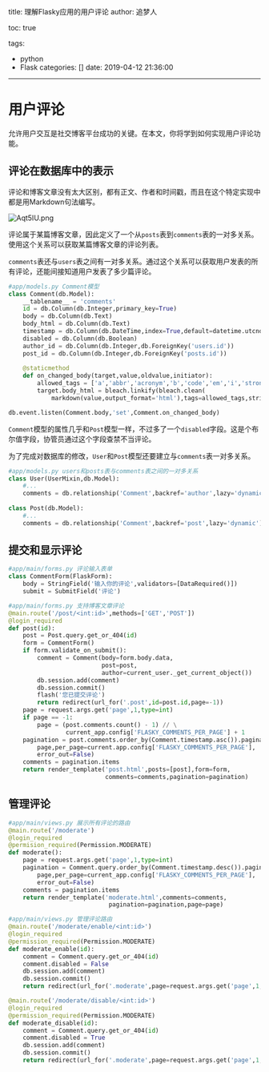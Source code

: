 title: 理解Flasky应用的用户评论
author: 追梦人

toc: true

tags:

  - python
  - Flask
categories: []
date: 2019-04-12 21:36:00

---

# 用户评论

允许用户交互是社交博客平台成功的关键。在本文，你将学到如何实现用户评论功能。

<!-- more -->

## 评论在数据库中的表示

评论和博客文章没有太大区别，都有正文、作者和时间戳，而且在这个特定实现中都是用Markdown句法编写。

![Aqt5IU.png](https://s2.ax1x.com/2019/04/12/Aqt5IU.png)

评论属于某篇博客文章，因此定义了一个从`posts`表到`comments`表的一对多关系。使用这个关系可以获取某篇博客文章的评论列表。

`comments`表还与`users`表之间有一对多关系。通过这个关系可以获取用户发表的所有评论，还能间接知道用户发表了多少篇评论。

```python
#app/models.py Comment模型
class Comment(db.Model):
    __tablename__ = 'comments'
    id = db.Column(db.Integer,primary_key=True)
    body = db.Column(db.Text)
    body_html = db.Column(db.Text)
    timestamp = db.Column(db.DateTime,index=True,default=datetime.utcnow)
    disabled = db.Column(db.Boolean)
    author_id = db.Column(db.Integer,db.ForeignKey('users.id'))
    post_id = db.Column(db.Integer,db.ForeignKey('posts.id'))
    
    @staticmethod
    def on_changed_body(target,value,oldvalue,initiator):
        allowed_tags = ['a','abbr','acronym','b','code','em','i','strong']
        target.body_html = bleach.linkify(bleach.clean(
            markdown(value,output_format='html'),tags=allowed_tags,strip=True))

db.event.listen(Comment.body,'set',Comment.on_changed_body)
```

`Comment`模型的属性几乎和`Post`模型一样，不过多了一个`disabled`字段。这是个布尔值字段，协管员通过这个字段查禁不当评论。

为了完成对数据库的修改，`User`和`Post`模型还要建立与`comments`表一对多关系。

```python
#app/models.py users和posts表与comments表之间的一对多关系
class User(UserMixin,db.Model):
    #...
    comments = db.relationship('Comment',backref='author',lazy='dynamic')
  
class Post(db.Model):
    #...
    comments = db.relationship('Comment',backref='post',lazy='dynamic')
```

## 提交和显示评论

```python
#app/main/forms.py 评论输入表单
class CommentForm(FlaskForm):
    body = StringField('输入你的评论',validators=[DataRequired()])
    submit = SubmitField('评论')
```

```python
#app/main/forms.py 支持博客文章评论
@main.route('/post/<int:id>',methods=['GET','POST'])
@login_required
def post(id):
    post = Post.query.get_or_404(id)
    form = CommentForm()
    if form.validate_on_submit():
        comment = Comment(body=form.body.data,
                          post=post,
                          author=current_user._get_current_object())
        db.session.add(comment)
        db.session.commit()
        flash('您已提交评论')
        return redirect(url_for('.post',id=post.id,page=-1))
    page = request.args.get('page',1,type=int)
    if page == -1:
        page = (post.comments.count() - 1) // \
        		current_app.config['FLASKY_COMMENTS_PER_PAGE'] + 1
    pagination = post.comments.order_by(Comment.timestamp.asc()).paginate(
    	page,per_page=current.app.config['FLASKY_COMMENTS_PER_PAGE'],
    	error_out=False)
    comments = pagination.items
    return render_template('post.html',posts=[post],form=form,
                           comments=comments,pagination=pagination)
```

## 管理评论

```python
#app/main/views.py 展示所有评论的路由
@main.route('/moderate')
@login_required
@permision_required(Permission.MODERATE)
def moderate():
    page = request.args.get('page',1,type=int)
    pagination = Comment.query.order_by(Comment.timestamp.desc()).paginate(
    	page,per_page=current_app.config['FLASKY_COMMENTS_PER_PAGE'],
    	error_out=False)
    comments = pagination.items
    return render_template('moderate.html',comments=comments,
                            pagination=pagination,page=page)
```

```python
#app/main/views.py 管理评论路由
@main.route('/moderate/enable/<int:id>')
@login_required
@permission_required(Permission.MODERATE)
def moderate_enable(id):
    comment = Comment.query.get_or_404(id)
    comment.disabled = False
    db.session.add(comment)
    db.session.commit()
    return redirect(url_for('.moderate',page=request.args.get('page',1,type=int)))

@main.route('/moderate/disable/<int:id>')
@login_required
@permission_required(Permission.MODERATE)
def moderate_disable(id):
    comment = Comment.query.get_or_404(id)
    comment.disabled = True
    db.session.add(comment)
    db.session.commit()
    return redirect(url_for('.moderate',page=request.args.get('page',1,type=int)))
```

